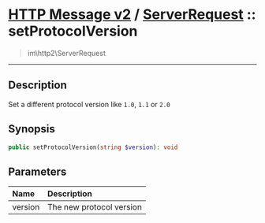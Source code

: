 # [HTTP Message v2](http2.md) / [ServerRequest](http2-ServerRequest.md) :: setProtocolVersion
 > im\http2\ServerRequest
____

## Description
Set a different protocol version like `1.0`, `1.1` or `2.0`

## Synopsis
```php
public setProtocolVersion(string $version): void
```

## Parameters
| Name | Description |
| :--- | :---------- |
| version | The new protocol version |

